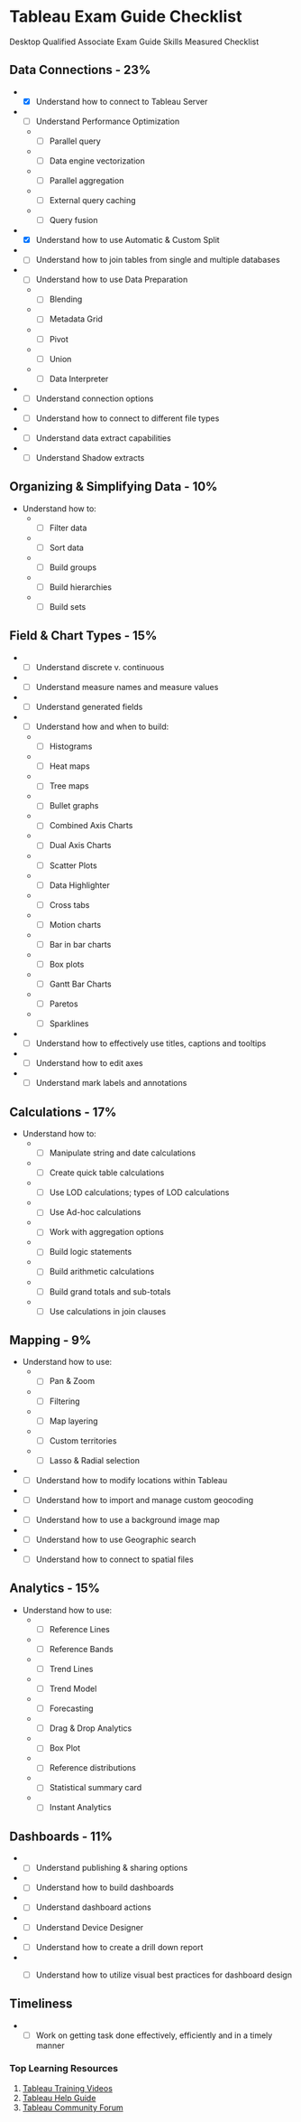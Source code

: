 # Tableau Exam Guide Checklist
Desktop Qualified Associate Exam Guide Skills Measured Checklist

## Data Connections - 23%
* - [X] Understand how to connect to Tableau Server
* - [ ] Understand Performance Optimization
  * - [ ] Parallel query
  * - [ ] Data engine vectorization
  * - [ ] Parallel aggregation
  * - [ ] External query caching
  * - [ ] Query fusion
* - [X] Understand how to use Automatic & Custom Split
* - [ ] Understand how to join tables from single and multiple databases
* - [ ] Understand how to use Data Preparation
  * - [ ] Blending
  * - [ ] Metadata Grid
  * - [ ] Pivot
  * - [ ] Union
  * - [ ] Data Interpreter
* - [ ] Understand connection options
* - [ ] Understand how to connect to different file types
* - [ ] Understand data extract capabilities
* - [ ] Understand Shadow extracts

## Organizing & Simplifying Data - 10%
* Understand how to:
  * - [ ] Filter data
  * - [ ] Sort data
  * - [ ] Build groups
  * - [ ] Build hierarchies
  * - [ ] Build sets
  
## Field & Chart Types - 15%
* - [ ] Understand discrete v. continuous
* - [ ] Understand measure names and measure values
* - [ ] Understand generated fields
* - [ ] Understand how and when to build:
  * - [ ] Histograms
  * - [ ] Heat maps
  * - [ ] Tree maps
  * - [ ] Bullet graphs
  * - [ ] Combined Axis Charts
  * - [ ] Dual Axis Charts
  * - [ ] Scatter Plots
  * - [ ] Data Highlighter
  * - [ ] Cross tabs
  * - [ ] Motion charts
  * - [ ] Bar in bar charts
  * - [ ] Box plots
  * - [ ] Gantt Bar Charts
  * - [ ] Paretos
  * - [ ] Sparklines
* - [ ] Understand how to effectively use titles, captions and tooltips
* - [ ] Understand how to edit axes
* - [ ] Understand mark labels and annotations

## Calculations - 17%
* Understand how to:
  * - [ ] Manipulate string and date calculations
  * - [ ] Create quick table calculations
  * - [ ] Use LOD calculations; types of LOD calculations
  * - [ ] Use Ad-hoc calculations
  * - [ ] Work with aggregation options
  * - [ ] Build logic statements
  * - [ ] Build arithmetic calculations
  * - [ ] Build grand totals and sub-totals
  * - [ ] Use calculations in join clauses

## Mapping - 9%
* Understand how to use:
  * - [ ] Pan & Zoom
  * - [ ] Filtering
  * - [ ] Map layering
  * - [ ] Custom territories
  * - [ ] Lasso & Radial selection
* - [ ] Understand how to modify locations within Tableau
* - [ ] Understand how to import and manage custom geocoding
* - [ ] Understand how to use a background image map
* - [ ] Understand how to use Geographic search
* - [ ] Understand how to connect to spatial files

## Analytics - 15%
* Understand how to use:
  * - [ ] Reference Lines
  * - [ ] Reference Bands
  * - [ ] Trend Lines
  * - [ ] Trend Model
  * - [ ] Forecasting
  * - [ ] Drag & Drop Analytics
  * - [ ] Box Plot
  * - [ ] Reference distributions
  * - [ ] Statistical summary card
  * - [ ] Instant Analytics

## Dashboards - 11%
* - [ ] Understand publishing & sharing options
* - [ ] Understand how to build dashboards
* - [ ] Understand dashboard actions
* - [ ] Understand Device Designer
* - [ ] Understand how to create a drill down report
* - [ ] Understand how to utilize visual best practices for dashboard design 


## Timeliness
* - [ ] Work on getting task done effectively, efficiently and in a timely manner

### Top Learning Resources
1. [Tableau Training Videos](https://www.tableau.com/learn/training)
2. [Tableau Help Guide](https://onlinehelp.tableau.com/current/pro/desktop/en-us/default.html)
3. [Tableau Community Forum](https://community.tableau.com/community/forums)
